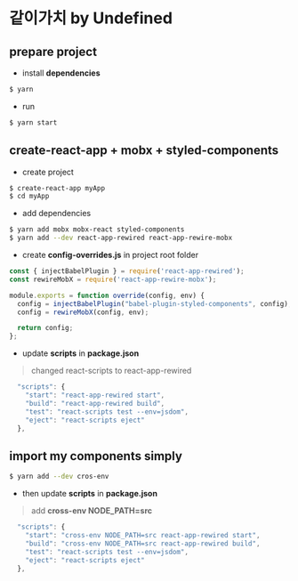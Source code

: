 # 같이가치 by Undefined

## prepare project

* install **dependencies**

```bash
$ yarn
```

* run

```bash
$ yarn start
```

## create-react-app + mobx + styled-components

* create project

```bash
$ create-react-app myApp
$ cd myApp
```

* add dependencies

```bash
$ yarn add mobx mobx-react styled-components
$ yarn add --dev react-app-rewired react-app-rewire-mobx
```

* create **config-overrides.js** in project root folder

```javascript
const { injectBabelPlugin } = require('react-app-rewired');
const rewireMobX = require('react-app-rewire-mobx');

module.exports = function override(config, env) {
  config = injectBabelPlugin("babel-plugin-styled-components", config);
  config = rewireMobX(config, env);

  return config;
};
```

* update **scripts** in **package.json**

> changed react-scripts to react-app-rewired

```javascript
  "scripts": {
    "start": "react-app-rewired start",
    "build": "react-app-rewired build",
    "test": "react-scripts test --env=jsdom",
    "eject": "react-scripts eject"
  },
```

## import my components simply

```bash
$ yarn add --dev cros-env
```

* then update **scripts** in **package.json**

> add **cross-env NODE_PATH=src**

```javascript
  "scripts": {
    "start": "cross-env NODE_PATH=src react-app-rewired start",
    "build": "cross-env NODE_PATH=src react-app-rewired build",
    "test": "react-scripts test --env=jsdom",
    "eject": "react-scripts eject"
  },
```
